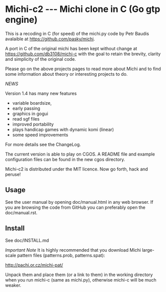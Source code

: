 Michi-c2 --- Michi clone in C (Go gtp engine) 
=============================================

This is a recoding in C (for speed) of the michi.py code by Petr Baudis avalaible at https://github.com/pasky/michi.

A port in C of the original michi has been kept without change at https://github.com/db3108/michi-c with the goal to retain the brevity, clarity and simplicity of the original code.

Please go on the above projects pages to read more about Michi and to find some information about theory or interesting projects to do.

*NEWS*

Version 1.4 has many new features 

- variable boardsize,
- early passing
- graphics in gogui
- read sgf files
- improved portability
- plays handicap games with dynamic komi (linear)
- some speed improvements

For more details see the ChangeLog.


The current version is able to play on CGOS. A README file and example 
configuration files can be found in the new cgos directory.

Michi-c2 is distributed under the MIT licence.  Now go forth, hack and peruse!

Usage 
-----

See the user manual by opening doc/manual.html in any web browser.
If you are browsing the code from GitHub you can preferably open the 
doc/manual.rst.

Install
-------

See doc/INSTALL.md

*Important Note*  It is highly recommended that you download Michi 
large-scale pattern files (patterns.prob, patterns.spat):

http://pachi.or.cz/michi-pat/

Unpack them and place them (or a link to them) in the working directory when you run michi-c (same as michi.py), otherwise michi-c will be much weaker.
